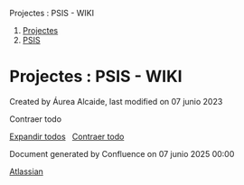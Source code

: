 Projectes : PSIS - WIKI  

1.  [Projectes](index.md)
2.  [PSIS](PSIS_24215797.md)

Projectes : PSIS - WIKI
=======================

Created by Áurea Alcaide, last modified on 07 junio 2023

  

Contraer todo

[Expandir todos](#)   [Contraer todo](#)

             

  

  

Document generated by Confluence on 07 junio 2025 00:00

[Atlassian](http://www.atlassian.com/)
